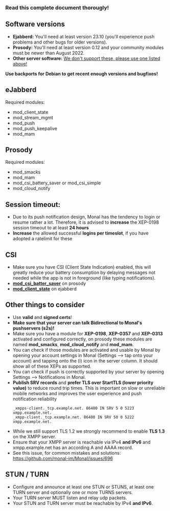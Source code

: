 ### Read this complete document thorougly!

## Software versions
<ul>
<li><b>Ejabberd:</b> You'll need at least version 23.10 (you'll experience push problems and other bugs for older versions).</li>
<li><b>Prosody:</b> You'll need at least version 0.12 and your community modules must be newer than August 2022.</li>
<li><b>Other server software:</b> <u>We don't support these, please use one listed above!</u></li>
</ul>
<b>Use backports for Debian to get recent enough versions and bugfixes!</b>

## eJabberd
Required modules:
* mod_client_state
* mod_stream_mgmt
* mod_push
* mod_push_keepalive
* mod_mam

## Prosody
Required modules:
* mod_smacks
* mod_mam
* mod_csi_battery_saver or mod_csi_simple
* mod_cloud_notify

## Session timeout:
- Due to its push notification design, Monal has the tendency to login or resume rather a lot.
  Therefore, it is advised to **increase** the XEP-0198 session timeout to at least **24 hours**
- **Increase** the allowed successful **logins per timeslot**, if you have adopted a ratelimit for these

## CSI
- Make sure you have CSI (Client State Indication) enabled, this will greatly reduce your battery consumption by delaying messages not needed while the app is not in foreground (like typing notifications).
- **[mod_csi_batter_saver](https://modules.prosody.im/mod_csi_battery_saver.html)** on prosody
- **[mod_client_state](https://docs.ejabberd.im/admin/configuration/modules/#mod-client-state)** on ejabberd

## Other things to consider
- Use **valid** and **signed certs**!
- **Make sure that your server can talk Bidirectional to Monal's pushservers (s2s)!**
- Make sure you have a module for **XEP-0198**, **XEP-0357** and **XEP-0313** activated and configured correctly, on prosody these modules are named **mod_smacks**, **mod_cloud_notify** and **mod_mam**.
- You can check if those modules are activated and usable by Monal by opening your account settings in Monal (Settings --> tap onto your account) and tapping onto the (i) icon in the server column.
  It should show all of these XEPs as supported.
- You can check if push is correctly supported by your server by opening Settings --> Notifications in Monal.
- **Publish SRV records** and **prefer TLS over StartTLS (lower priority value)** to reduce round trip times.
  This is important on slow or unreliable mobile networks and improves the user experience and push notification reliability
    ```dns
    _xmpps-client._tcp.example.net. 86400 IN SRV 5 0 5223 xmpp.example.net.
    _xmpp-client._tcp.example.net. 86400 IN SRV 50 0 5222 xmpp.example.net.
    ```
- While we still support TLS 1.2 we strongly recommend to enable **TLS 1.3** on the XMPP server.
- Ensure that your XMPP server is reachable via IPv4 **and IPv6** and xmpp.example.net has an according A and AAAA record.
- See this issue, for common mistakes and solutions: https://github.com/monal-im/Monal/issues/696


## STUN / TURN
- Configure and announce at least one STUN or STUNS, at least one TURN server and optionally one or more TURNS servers.
- Your TURN server MUST listen and relay udp packets.
- Your STUN and TURN server must be reachable by IPv4 **and IPv6**.